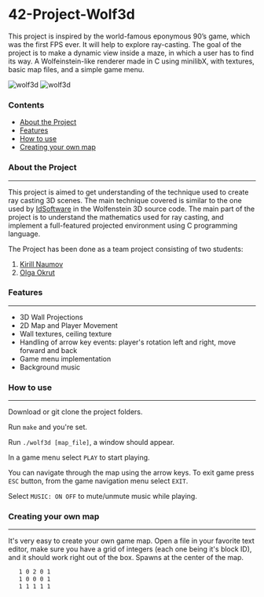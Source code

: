 # 42-Project-Wolf3d

This project is inspired by the world-famous eponymous 90’s game, which was the first FPS ever.
It will help to explore ray-casting. The goal of the project is to make a dynamic view inside a maze,
in which a user has to find its way.
A Wolfeinstein-like renderer made in C using minilibX, with textures, basic map files, and a simple game menu.

![wolf3d](/img/wolf3d_1.png)
![wolf3d](/img/wolf3d_2.png)

### Contents
* [About the Project](#About-the-Project)
* [Features](#Features)
* [How to use](#How-to-use)
* [Creating your own map](#Creating_your_own_map)

### About the Project
-------------------------
This project is aimed to get understanding of the technique used to create ray casting 3D scenes. 
The main technique covered is similar to the one used by [IdSoftware][1] in the Wolfenstein 3D source code. 
The main part of the project is to understand the mathematics used for ray casting,
and implement a full-featured projected environment using C programming language.

The Project has been done as a team project consisting of two students:
1. [Kirill Naumov][2]
2. [Olga Okrut][3] 


### Features
-----------------
* 3D Wall Projections
* 2D Map and Player Movement
* Wall textures, ceiling texture
* Handling of arrow key events: player's rotation left and right, move forward and back 
* Game menu implementation
* Background music

### How to use
-------------------
Download or git clone the project folders.

Run `make` and you're set.

Run `./wolf3d [map_file]`, a window should appear.

In a game menu select `PLAY` to start playing.

You can navigate through the map using the arrow keys. To exit game press `ESC` button,
from the game navigation menu select `EXIT`.

Select `MUSIC: ON OFF` to mute/unmute music while playing.

### Creating your own map
---------------------------------
It's very easy to create your own game map. Open a file in your favorite text editor,
make sure you have a grid of integers (each one being it's block ID),
and it should work right out of the box. Spawns at the center of the map.

```1 1 1 1 1
   1 0 2 0 1
   1 0 0 0 1
   1 1 1 1 1
   ```


[1]: https://www.idsoftware.com/en-us
[2]: https://github.com/KirillVNaumov
[3]: https://github.com/olgOk
